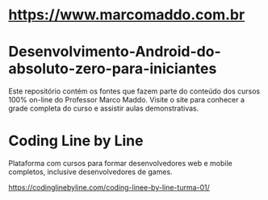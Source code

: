 https://www.marcomaddo.com.br
=============================

# Desenvolvimento-Android-do-absoluto-zero-para-iniciantes

Este repositório contém os fontes que fazem parte do conteúdo dos cursos 100% on-line do Professor Marco Maddo.
Visite o site para conhecer a grade completa do curso e assistir aulas
demonstrativas.

# Coding Line by Line


Plataforma com cursos para formar desenvolvedores web e mobile completos, inclusive desenvolvedores de games.

https://codinglinebyline.com/coding-linee-by-line-turma-01/


